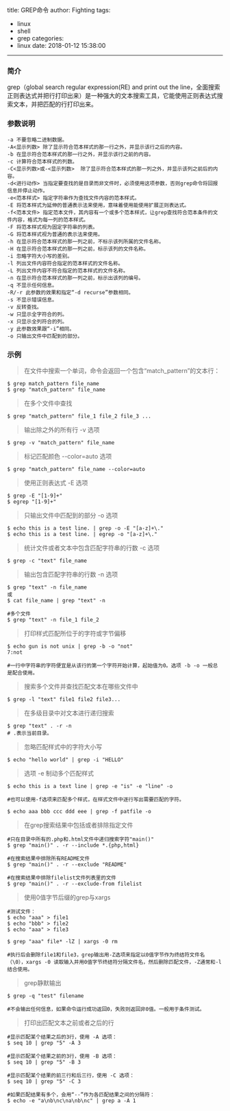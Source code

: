 title: GREP命令
author: Fighting
tags:
  - linux
  - shell
  - grep
categories:
  - linux
date: 2018-01-12 15:38:00
---
### 简介

grep（global search regular expression(RE) and print out the line，全面搜索正则表达式并把行打印出来）是一种强大的文本搜索工具，它能使用正则表达式搜索文本，并把匹配的行打印出来。

### 参数说明

```shell
-a 不要忽略二进制数据。
-A<显示列数> 除了显示符合范本样式的那一行之外，并显示该行之后的内容。
-b 在显示符合范本样式的那一行之外，并显示该行之前的内容。
-c 计算符合范本样式的列数。
-C<显示列数>或-<显示列数>  除了显示符合范本样式的那一列之外，并显示该列之前后的内容。
-d<进行动作> 当指定要查找的是目录而非文件时，必须使用这项参数，否则grep命令将回报信息并停止动作。
-e<范本样式> 指定字符串作为查找文件内容的范本样式。
-E 将范本样式为延伸的普通表示法来使用，意味着使用能使用扩展正则表达式。
-f<范本文件> 指定范本文件，其内容有一个或多个范本样式，让grep查找符合范本条件的文件内容，格式为每一列的范本样式。
-F 将范本样式视为固定字符串的列表。
-G 将范本样式视为普通的表示法来使用。
-h 在显示符合范本样式的那一列之前，不标示该列所属的文件名称。
-H 在显示符合范本样式的那一列之前，标示该列的文件名称。
-i 忽略字符大小写的差别。
-l 列出文件内容符合指定的范本样式的文件名称。
-L 列出文件内容不符合指定的范本样式的文件名称。
-n 在显示符合范本样式的那一列之前，标示出该列的编号。
-q 不显示任何信息。
-R/-r 此参数的效果和指定“-d recurse”参数相同。
-s 不显示错误信息。
-v 反转查找。
-w 只显示全字符合的列。
-x 只显示全列符合的列。
-y 此参数效果跟“-i”相同。
-o 只输出文件中匹配到的部分。
```

<!--more-->

### 示例

> 在文件中搜索一个单词，命令会返回一个包含“match_pattern”的文本行：

```shell
$ grep match_pattern file_name
$ grep "match_pattern" file_name
```

> 在多个文件中查找

```shell
$ grep "match_pattern" file_1 file_2 file_3 ...
```

> 输出除之外的所有行 -v 选项

```shell
$ grep -v "match_pattern" file_name
```

> 标记匹配颜色 --color=auto 选项

```shell
$ grep "match_pattern" file_name --color=auto
```

> 使用正则表达式 -E 选项


```shell
$ grep -E "[1-9]+"
$ egrep "[1-9]+"
```

> 只输出文件中匹配到的部分 -o 选项

```shell
$ echo this is a test line. | grep -o -E "[a-z]+\."
$ echo this is a test line. | egrep -o "[a-z]+\."
```

> 统计文件或者文本中包含匹配字符串的行数 -c 选项

```shell
$ grep -c "text" file_name
```

> 输出包含匹配字符串的行数 -n 选项

```shell
$ grep "text" -n file_name
或
$ cat file_name | grep "text" -n

#多个文件
$ grep "text" -n file_1 file_2
```

> 打印样式匹配所位于的字符或字节偏移

```shell
$ echo gun is not unix | grep -b -o "not"
7:not

#一行中字符串的字符便宜是从该行的第一个字符开始计算，起始值为0。选项 -b -o 一般总是配合使用。
```

> 搜索多个文件并查找匹配文本在哪些文件中

```shell
$ grep -l "text" file1 file2 file3...
```

> 在多级目录中对文本进行递归搜索

```shell
$ grep "text" . -r -n
# .表示当前目录。
```

> 忽略匹配样式中的字符大小写

```shell
$ echo "hello world" | grep -i "HELLO"
```

> 选项 -e 制动多个匹配样式

```shell
$ echo this is a text line | grep -e "is" -e "line" -o

#也可以使用-f选项来匹配多个样式，在样式文件中逐行写出需要匹配的字符。

$ echo aaa bbb ccc ddd eee | grep -f patfile -o
```

> 在grep搜索结果中包括或者排除指定文件

```shell
#只在目录中所有的.php和.html文件中递归搜索字符"main()"
$ grep "main()" . -r --include *.{php,html}

#在搜索结果中排除所有README文件
$ grep "main()" . -r --exclude "README"

#在搜索结果中排除filelist文件列表里的文件
$ grep "main()" . -r --exclude-from filelist
```

> 使用0值字节后缀的grep与xargs

```shell
#测试文件：
$ echo "aaa" > file1
$ echo "bbb" > file2
$ echo "aaa" > file3

$ grep "aaa" file* -lZ | xargs -0 rm

#执行后会删除file1和file3，grep输出用-Z选项来指定以0值字节作为终结符文件名（\0），xargs -0 读取输入并用0值字节终结符分隔文件名，然后删除匹配文件，-Z通常和-l结合使用。
```

> grep静默输出

```shell
$ grep -q "test" filename

#不会输出任何信息，如果命令运行成功返回0，失败则返回非0值。一般用于条件测试。
```

> 打印出匹配文本之前或者之后的行

```shell
#显示匹配某个结果之后的3行，使用 -A 选项：
$ seq 10 | grep "5" -A 3

#显示匹配某个结果之前的3行，使用 -B 选项：
$ seq 10 | grep "5" -B 3

#显示匹配某个结果的前三行和后三行，使用 -C 选项：
$ seq 10 | grep "5" -C 3

#如果匹配结果有多个，会用“--”作为各匹配结果之间的分隔符：
$ echo -e "a\nb\nc\na\nb\nc" | grep a -A 1
```